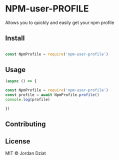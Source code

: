 # NPM-user-PROFILE

Allows you to quickly and easily get your npm profile


## Install

```js

const NpmProfile = require('npm-user-profile')

```

## Usage

```js
(async () => {

const NpmProfile = require('npm-user-profile')
const profile = await NpmProfile.profile()
console.log(profile)

})
```

## Contributing



## License

MIT © Jordan Dziat